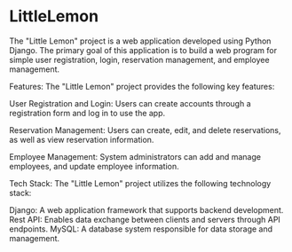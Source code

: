 # LittleLemon

The "Little Lemon" project is a web application developed using Python Django. The primary goal of this application is to build a web program for simple user registration, login, reservation management, and employee management.

Features:
The "Little Lemon" project provides the following key features:

User Registration and Login: Users can create accounts through a registration form and log in to use the app.

Reservation Management: Users can create, edit, and delete reservations, as well as view reservation information.

Employee Management: System administrators can add and manage employees, and update employee information.

Tech Stack:
The "Little Lemon" project utilizes the following technology stack:

Django: A web application framework that supports backend development.
Rest API: Enables data exchange between clients and servers through API endpoints.
MySQL: A database system responsible for data storage and management.
